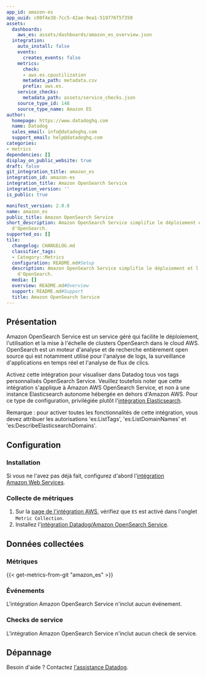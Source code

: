 ```yaml
---
app_id: amazon-es
app_uuid: c00f4e38-7cc5-42ae-9ea1-519776f5f350
assets:
  dashboards:
    aws_es: assets/dashboards/amazon_es_overview.json
  integration:
    auto_install: false
    events:
      creates_events: false
    metrics:
      check:
      - aws.es.cpuutilization
      metadata_path: metadata.csv
      prefix: aws.es.
    service_checks:
      metadata_path: assets/service_checks.json
    source_type_id: 148
    source_type_name: Amazon ES
author:
  homepage: https://www.datadoghq.com
  name: Datadog
  sales_email: info@datadoghq.com
  support_email: help@datadoghq.com
categories:
- metrics
dependencies: []
display_on_public_website: true
draft: false
git_integration_title: amazon_es
integration_id: amazon-es
integration_title: Amazon OpenSearch Service
integration_version: ''
is_public: true

manifest_version: 2.0.0
name: amazon_es
public_title: Amazon OpenSearch Service
short_description: Amazon OpenSearch Service simplifie le déploiement et l'utilisation
  d'OpenSearch.
supported_os: []
tile:
  changelog: CHANGELOG.md
  classifier_tags:
  - Category::Metrics
  configuration: README.md#Setup
  description: Amazon OpenSearch Service simplifie le déploiement et l'utilisation
    d'OpenSearch.
  media: []
  overview: README.md#Overview
  support: README.md#Support
  title: Amazon OpenSearch Service
---
```


<!--  SOURCED FROM https://github.com/DataDog/integrations-internal-core -->
## Présentation

Amazon OpenSearch Service est un service géré qui facilite le déploiement, l'utilisation et la mise à l'échelle de clusters OpenSearch dans le cloud AWS. OpenSearch est un moteur d'analyse et de recherche entièrement open source qui est notamment utilisé pour l'analyse de logs, la surveillance d'applications en temps réel et l'analyse de flux de clics.

Activez cette intégration pour visualiser dans Datadog tous vos tags personnalisés OpenSearch Service. Veuillez toutefois noter que cette intégration s'applique à Amazon AWS OpenSearch Service, et non à une instance Elasticsearch autonome hébergée en dehors d'Amazon AWS. Pour ce type de configuration, privilégiée plutôt l'[intégration Elasticsearch][1].

Remarque : pour activer toutes les fonctionnalités de cette intégration, vous devez attribuer les autorisations 'es:ListTags', 'es:ListDomainNames' et 'es:DescribeElasticsearchDomains'.

## Configuration

### Installation

Si vous ne l'avez pas déjà fait, configurez d'abord l'[intégration Amazon Web Services][2].

### Collecte de métriques

1. Sur la [page de l'intégration AWS][3], vérifiez que `ES` est activé dans l'onglet `Metric Collection`.
2. Installez l'[intégration Datadog/Amazon OpenSearch Service][4].

## Données collectées

### Métriques
{{< get-metrics-from-git "amazon_es" >}}


### Événements

L'intégration Amazon OpenSearch Service n'inclut aucun événement.

### Checks de service

L'intégration Amazon OpenSearch Service n'inclut aucun check de service.

## Dépannage

Besoin d'aide ? Contactez [l'assistance Datadog][6].

[1]: https://docs.datadoghq.com/fr/integrations/elastic
[2]: https://docs.datadoghq.com/fr/integrations/amazon_web_services/
[3]: https://app.datadoghq.com/integrations/amazon-web-services
[4]: https://app.datadoghq.com/integrations/amazon-es
[5]: https://github.com/DataDog/integrations-internal-core/blob/main/amazon_es/metadata.csv
[6]: https://docs.datadoghq.com/fr/help/

